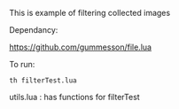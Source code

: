 This is example of filtering collected images

Dependancy:

https://github.com/gummesson/file.lua

To run:
```
th filterTest.lua
```

utils.lua : has functions for filterTest
